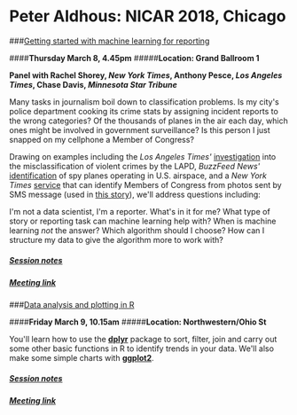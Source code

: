 # Peter Aldhous: NICAR 2018, Chicago


###[Getting started with machine learning for reporting](machine-learning.html)

####**Thursday March 8, 4.45pm**
#####**Location: Grand Ballroom 1**

**Panel with Rachel Shorey, *New York Times*, Anthony Pesce, *Los Angeles Times*, Chase Davis, *Minnesota Star Tribune***

Many tasks in journalism boil down to classification problems. Is my city's police department cooking its crime stats by assigning incident reports to the wrong categories? Of the thousands of planes in the air each day, which ones might be involved in government surveillance? Is this person I just snapped on my cellphone a Member of Congress?

Drawing on examples including the *Los Angeles Times'* [investigation](http://www.latimes.com/local/cityhall/la-me-crime-stats-20151015-story.html) into the misclassification of violent crimes by the LAPD, *BuzzFeed News'* [identification](https://www.buzzfeed.com/peteraldhous/hidden-spy-planes) of spy planes operating in U.S. airspace, and a *New York Times* [service](https://github.com/newsdev/who_the_hill) that can identify Members of Congress from photos sent by SMS message (used in [this story](https://www.nytimes.com/2018/01/24/us/politics/pro-trump-fundraising-trump-hotel.html)), we'll address questions including:

I'm not a data scientist, I'm a reporter. What's in it for me? What type of story or reporting task can machine learning help with? When is machine learning *not* the answer? Which algorithm should I choose? How can I structure my data to give the algorithm more to work with?

##### [Session notes](machine-learning.html)

##### [Meeting link](https://www.ire.org/events-and-training/event/3189/3551/)

###[Data analysis and plotting in R](r-analysist.html)

####**Friday March 9, 10.15am**
#####**Location: Northwestern/Ohio St**

You'll learn how to use the **[dplyr](https://cran.rstudio.com/web/packages/dplyr/vignettes/introduction.html)** package to sort, filter, join and carry out some other basic functions in R to identify trends in your data. We'll also make some simple charts with **[ggplot2](http://docs.ggplot2.org/current/)**.


##### [Session notes](r-analysis.html)

##### [Meeting link](https://www.ire.org/events-and-training/event/3189/3616/)



